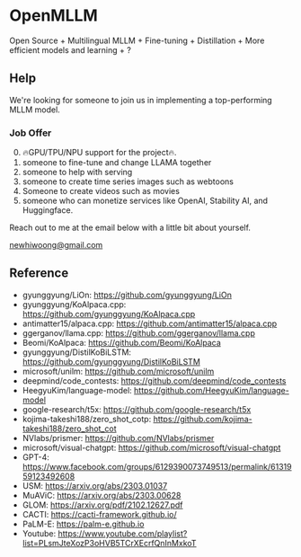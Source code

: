 # OpenMLLM
Open Source + Multilingual MLLM + Fine-tuning + Distillation + More efficient models and learning + ?

## Help
We're looking for someone to join us in implementing a top-performing MLLM model.

### Job Offer
0. 🔥GPU/TPU/NPU support for the project🔥.
1. someone to fine-tune and change LLAMA together
2. someone to help with serving
3. someone to create time series images such as webtoons
4. Someone to create videos such as movies
5. someone who can monetize services like OpenAI, Stability AI, and Huggingface.

Reach out to me at the email below with a little bit about yourself.

newhiwoong@gmail.com 


## Reference
- gyunggyung/LiOn: https://github.com/gyunggyung/LiOn
- gyunggyung/KoAlpaca.cpp: https://github.com/gyunggyung/KoAlpaca.cpp
- antimatter15/alpaca.cpp: https://github.com/antimatter15/alpaca.cpp
- ggerganov/llama.cpp: https://github.com/ggerganov/llama.cpp
- Beomi/KoAlpaca: https://github.com/Beomi/KoAlpaca
- gyunggyung/DistilKoBiLSTM: https://github.com/gyunggyung/DistilKoBiLSTM
- microsoft/unilm: https://github.com/microsoft/unilm
- deepmind/code_contests: https://github.com/deepmind/code_contests
- HeegyuKim/language-model: https://github.com/HeegyuKim/language-model
- google-research/t5x: https://github.com/google-research/t5x
- kojima-takeshi188/zero_shot_cotp: https://github.com/kojima-takeshi188/zero_shot_cot
- NVlabs/prismer: https://github.com/NVlabs/prismer
- microsoft/visual-chatgpt: https://github.com/microsoft/visual-chatgpt
- GPT-4: https://www.facebook.com/groups/6129390073749513/permalink/6131959123492608
- USM: https://arxiv.org/abs/2303.01037
- MuAViC: https://arxiv.org/abs/2303.00628
- GLOM: https://arxiv.org/pdf/2102.12627.pdf
- CACTI: https://cacti-framework.github.io/
- PaLM-E: https://palm-e.github.io
- Youtube: https://www.youtube.com/playlist?list=PLsmJteXozP3oHVB5TCrXEcrfQnInMxkoT
